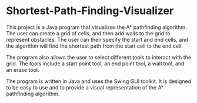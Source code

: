 # Shortest-Path-Finding-Visualizer

This project is a Java program that visualizes the A* pathfinding algorithm. The user can create a grid of cells, and then add walls to the grid to represent obstacles. The user can then specify the start and end cells, and the algorithm will find the shortest path from the start cell to the end cell.

The program also allows the user to select different tools to interact with the grid. The tools include a start point tool, an end point tool, a wall tool, and an erase tool.

The program is written in Java and uses the Swing GUI toolkit. It is designed to be easy to use and to provide a visual representation of the A* pathfinding algorithm.
